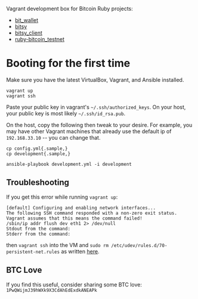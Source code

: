 Vagrant development box for Bitcoin Ruby projects:

- [bit_wallet](https://github.com/ramontayag/bitcoin_wallet)
- [bitsy](https://github.com/ramontayag/bitsy)
- [bitsy_client](https://github.com/ramontayag/bitsy_client-ruby)
- [ruby-bitcoin_testnet](https://github.com/ramontayag/ruby-bitcoin_testnet)

# Booting for the first time

Make sure you have the latest VirtualBox, Vagrant, and Ansible installed.

    vagrant up
    vagrant ssh

Paste your public key in vagrant's `~/.ssh/authorized_keys`. On your host, your public key is most likely `~/.ssh/id_rsa.pub`.

On the host, copy the following then tweak to your desire. For example, you may have other Vagrant machines that already use the default ip of `192.168.33.10` -- you can change that.

    cp config.yml{.sample,}
    cp development{.sample,}

    ansible-playbook development.yml -i development

## Troubleshooting

If you get this error while running `vagrant up`:

    [default] Configuring and enabling network interfaces...
    The following SSH command responded with a non-zero exit status.
    Vagrant assumes that this means the command failed!
    /sbin/ip addr flush dev eth1 2> /dev/null
    Stdout from the command:
    Stderr from the command:

then `vagrant ssh` into the VM and `sudo rm /etc/udev/rules.d/70-persistent-net.rules` as written [here](https://github.com/mitchellh/vagrant/issues/1351).

## BTC Love

If you find this useful, consider sharing some BTC love: `1PwQWijmJ39hWXk9X3CdAhEdExdkANEAPk`
